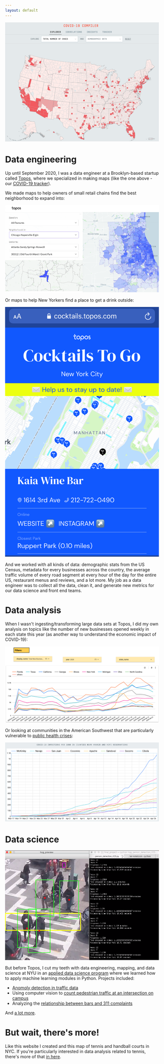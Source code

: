 ```yaml
---
layout: default
---
```


[![COVID-19 Tracker](https://github.com/seeess1/seeess1.github.io/raw/master/assets/images/covid.png)](https://covid19.topos.com/)


# Data engineering

Up until September 2020, I was a data engineer at a Brooklyn-based startup called [Topos](https://topos.com/), where we specialized in making maps (like the one above - our [COVID-19 tracker](https://covid19.topos.com/)). 

We made maps to help owners of small retail chains find the best neighborhood to expand into:

![Neighborhoods in Chicago similar to Grant Park in Atlanta](https://github.com/seeess1/seeess1.github.io/raw/master/assets/images/atlanta-chicago.png)

Or maps to help New Yorkers find a place to get a drink outside:

![NYC cocktail map](https://github.com/seeess1/seeess1.github.io/raw/master/assets/images/cocktails.jpg)

And we worked with all kinds of data: demographic stats from the US Census, metadata for every businesses across the country, the average traffic volume of every road segment at every hour of the day for the entire US, restaurant menus and reviews, and a lot more. My job as a data engineer was to collect all the data, clean it, and generate new metrics for our data science and front end teams.

# Data analysis

When I wasn't ingesting/transforming large data sets at Topos, I did my own analysis on topics like the number of new businesses opened weekly in each state this year (as another way to understand the economic impact of COVID-19):

![New business filings](https://github.com/seeess1/seeess1.github.io/raw/master/assets/images/new-biz.png)

Or looking at communities in the American Southwest that are particularly vulnerable to [public health crises](https://medium.com/topos-ai/high-covid-19-vulnerability-seen-in-and-near-navajo-nation-and-hopi-reservation-in-arizona-edba321699cb):

![COVID-19 cases in the American Southwest](https://github.com/seeess1/seeess1.github.io/raw/master/assets/images/reservations.png)

# Data science

![Computer vision](https://github.com/seeess1/seeess1.github.io/raw/master/assets/images/pedestrians.png)

But before Topos, I cut my teeth with data engineering, mapping, and data science at NYU in an [applied data science program](https://cusp.nyu.edu/) where we learned how to apply machine learning modules in Python. Projects included: 
* [Anomoly detection in traffic data](https://github.com/seeess1/machineLearning/blob/master/anomalies_traffic_health.ipynb)
* Using computer vision to [count pedestrian traffic at an intersection on campus](https://github.com/seeess1/pedestrian_cv)
* Analyzing the [relationship between bars and 311 complaints](https://github.com/seeess1/publicDrunkenness/blob/master/public_drunkenness.ipynb)

And [a lot more](https://github.com/seeess1/machineLearning).

# But wait, there's more!

Like this website I created and this map of tennis and handball courts in NYC. If you're particularly interested in data analysis related to tennis, there's more of that [in here](./pages/tennis.md).